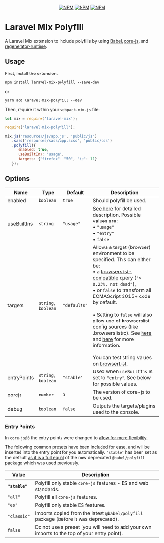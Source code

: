 <p align="center">
<a href="https://www.npmjs.com/package/laravel-mix-polyfill"><img src="https://img.shields.io/npm/v/laravel-mix-polyfill.svg" alt="NPM"></a>
<a href="https://npmcharts.com/compare/laravel-mix-polyfill?minimal=true"><img src="https://img.shields.io/npm/dt/laravel-mix-polyfill.svg" alt="NPM"></a>
<a href="https://www.npmjs.com/package/laravel-mix-polyfill"><img src="https://img.shields.io/npm/l/laravel-mix-polyfill.svg" alt="NPM"></a>
</p>

# Laravel Mix Polyfill

A Laravel Mix extension to include polyfills by using [Babel](https://babeljs.io/), [core-js](https://github.com/zloirock/core-js), and [regenerator-runtime](https://github.com/facebook/regenerator/tree/master/packages/regenerator-runtime).

## Usage

First, install the extension.

```
npm install laravel-mix-polyfill --save-dev
```

or

```
yarn add laravel-mix-polyfill --dev
```

Then, require it within your `webpack.mix.js` file:

```js
let mix = require('laravel-mix');

require('laravel-mix-polyfill');

mix.js('resources/js/app.js', 'public/js')
   .sass('resources/sass/app.scss', 'public/css')
   .polyfill({
      enabled: true,
      useBuiltIns: "usage",
      targets: {"firefox": "50", "ie": 11}
   });
```

## Options

| Name        | Type                          | Default      | Description   |
| ----------- | ----------------------------- | ------------ | ------------- |
| enabled     | `boolean`                     | `true`       | Should polyfill be used. |
| useBuiltIns | `string`                      | `"usage"`    | [See here](https://babeljs.io/docs/en/babel-preset-env#usebuiltins) for detailed description. Possible values are: <br> &bull; `"usage"` <br> &bull; `"entry"` <br> &bull; `false`  |
| targets     | `string`, `boolean`           | `"defaults"` | Allows a target (browser) environment to be specified. This can either be: <br> &bull; a [browserslist-compatible](https://github.com/ai/browserslist) query (`"> 0.25%, not dead"`),<br> &bull; or `false` to transform all ECMAScript 2015+ code by default. <br><br> &bull; Setting to `false` will also allow use of browserslist config sources (like .browserslistrc). See [here](https://babeljs.io/docs/en/babel-preset-env#browserslist-integration) and [here](https://github.com/browserslist/browserslist#queries) for more information. <br><br> You can test string values on [browserl.ist](https://browserl.ist/). |
| entryPoints | `string`, `boolean`           | `"stable"`   | Used when `useBuiltIns` is set to `"entry"`. See below for possible values. |
| corejs      | `number`                      | `3`          | The version of core-js to be used. |
| debug       | `boolean`                     | `false`      | Outputs the targets/plugins used to the console. |

### Entry Points

In `core-js@3` the entry points were changed to [allow for more flexibility](https://github.com/zloirock/core-js/blob/master/docs/2019-03-19-core-js-3-babel-and-a-look-into-the-future.md#packages-entry-points-and-modules-names).

The following common presets have been included for ease, and will be inserted into the entry point for you automatically. `"stable"` has been set as the default [as it is a full equal](https://github.com/zloirock/core-js/blob/master/README.md#babelpolyfill) of the now deprecated `@babel/polyfill` package which was used previously.   

| Value          | Description   |
| -------------- | ------------- |
| **`"stable"`** | Polyfill only stable `core-js` features - ES and web standards. |
| `"all"`        | Polyfill all `core-js` features. |
| `"es"`         | Polyfill only stable ES features. |
| `"classic"`    | Imports copied from the latest `@babel/polyfill` package (before it was deprecated). |
| `false`        | Do not use a preset (you will need to add your own imports to the top of your entry point). |